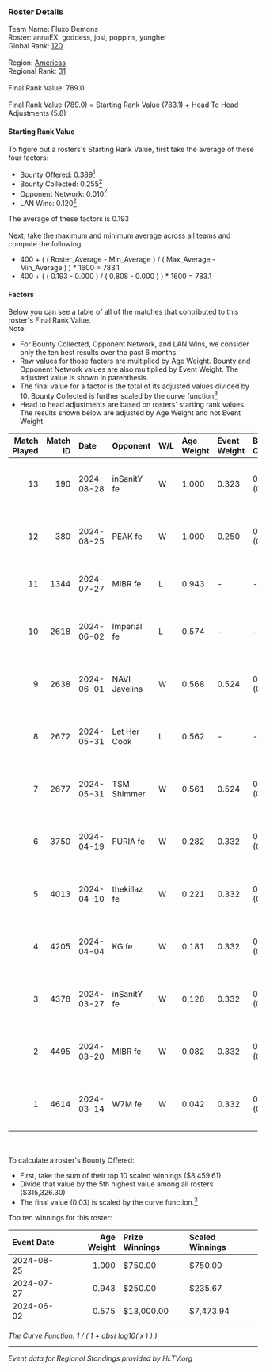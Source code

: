 ### Roster Details<br />
Team Name: Fluxo Demons<br />
Roster: annaEX, goddess, josi, poppins, yungher<br />
Global Rank: [120](../../standings_global_2024_09_04.md)<br />
<br />
Region: [Americas]( ../../standings_americas_2024_09_04.md)<br />
Regional Rank: [31]( ../../standings_americas_2024_09_04.md)<br />
<br />
Final Rank Value:  789.0<br />
<br />
Final Rank Value (789.0) = Starting Rank Value (783.1) + Head To Head Adjustments (5.8)<br />

#### Starting Rank Value<br />
To figure out a rosters's Starting Rank Value, first take the average of these four factors:<br />
- Bounty Offered: 0.389[<sup>1</sup>](#table2)
- Bounty Collected: 0.255[<sup>2</sup>](#table1)
- Opponent Network: 0.010[<sup>2</sup>](#table1)
- LAN Wins: 0.120[<sup>2</sup>](#table1)

The average of these factors is 0.193<br />
<br />
Next, take the maximum and minimum average across all teams and compute the following:<br />
- 400 + ( ( Roster_Average - Min_Average ) / ( Max_Average - Min_Average ) ) * 1600 = 783.1
- 400 + ( ( 0.193 - 0.000 ) / ( 0.808 - 0.000 ) ) * 1600 = 783.1


#### Factors<br />
Below you can see a table of all of the matches that contributed to this roster's Final Rank Value.<br />
Note:<br />

- For Bounty Collected, Opponent Network, and LAN Wins, we consider only the ten best results over the past 6 months.
- Raw values for those factors are multiplied by Age Weight. Bounty and Opponent Network values are also multiplied by Event Weight. The adjusted value is shown in parenthesis.
- The final value for a factor is the total of its adjusted values divided by 10. Bounty Collected is further scaled by the curve function[<sup>3</sup>](#curveFunction)
- Head to head adjustments are based on rosters' starting rank values. The results shown below are adjusted by Age Weight and not Event Weight
<span id="table1"></span><br />


| Match Played | Match ID | Date       | Opponent      | W/L | Age Weight | Event Weight | Bounty Collected | Opponent Network | LAN Wins  | H2H Adj. | Roster                                   |
| -: | -: | :- | :- | :- | :- | :- | :- | :- | :- | -: | :- |
|           13 |      190 | 2024-08-28 | inSanitY fe   | W   | 1.000      | 0.323        | 0.001 (0.000)    | 0.004 (0.001)    | 0 (0.000) |     8.00 | annaEX, goddess, josi, poppins, yungher  |
|           12 |      380 | 2024-08-25 | PEAK fe       | W   | 1.000      | 0.250        | 0.001 (0.000)    | 0.000 (0.000)    | 0 (0.000) |     5.95 | Babs, goddess, josi, poppins, yungher    |
|           11 |     1344 | 2024-07-27 | MIBR fe       | L   | 0.943      | -            | -                | -                | -         |   -18.99 | annaEX, goddess, josi, Le, yungher       |
|           10 |     2618 | 2024-06-02 | Imperial fe   | L   | 0.574      | -            | -                | -                | -         |    -5.53 | annaEX, goddess, julih, poppins, yungher |
|            9 |     2638 | 2024-06-01 | NAVI Javelins | W   | 0.568      | 0.524        | 0.019 (0.006)    | 0.144 (0.043)    | 1 (0.568) |     8.97 | annaEX, goddess, julih, poppins, yungher |
|            8 |     2672 | 2024-05-31 | Let Her Cook  | L   | 0.562      | -            | -                | -                | -         |    -7.39 | annaEX, goddess, julih, poppins, yungher |
|            7 |     2677 | 2024-05-31 | TSM Shimmer   | W   | 0.561      | 0.524        | 0.018 (0.005)    | 0.164 (0.048)    | 1 (0.561) |     6.62 | annaEX, goddess, julih, poppins, yungher |
|            6 |     3750 | 2024-04-19 | FURIA fe      | W   | 0.282      | 0.332        | 0.002 (0.000)    | 0.058 (0.005)    | 0 (0.000) |     2.72 | annaEX, goddess, julih, poppins, yungher |
|            5 |     4013 | 2024-04-10 | thekillaz fe  | W   | 0.221      | 0.332        | 0.003 (0.000)    | 0.025 (0.002)    | 0 (0.000) |     2.06 | annaEX, goddess, julih, poppins, yungher |
|            4 |     4205 | 2024-04-04 | KG fe         | W   | 0.181      | 0.332        | 0.001 (0.000)    | 0.000 (0.000)    | 0 (0.000) |     1.05 | annaEX, goddess, julih, poppins, yungher |
|            3 |     4378 | 2024-03-27 | inSanitY fe   | W   | 0.128      | 0.332        | 0.001 (0.000)    | 0.004 (0.000)    | 0 (0.000) |     1.10 | annaEX, goddess, julih, poppins, yungher |
|            2 |     4495 | 2024-03-20 | MIBR fe       | W   | 0.082      | 0.332        | 0.006 (0.000)    | 0.107 (0.003)    | 0 (0.000) |     0.90 | annaEX, goddess, julih, poppins, yungher |
|            1 |     4614 | 2024-03-14 | W7M fe        | W   | 0.042      | 0.332        | 0.001 (0.000)    | 0.014 (0.000)    | 0 (0.000) |     0.36 | annaEX, goddess, julih, poppins, yungher |

<br />
<span id="table2"></span><br />
To calculate a roster's Bounty Offered:<br />

- First, take the sum of their top 10 scaled winnings ($8,459.61)
- Divide that value by the 5th highest value among all rosters ($315,326.30)
- The final value (0.03) is scaled by the curve function.[<sup>3</sup>](#curveFunction)

Top ten winnings for this roster:<br />

| Event Date | Age Weight | Prize Winnings | Scaled Winnings |
| :- | -: | :- | :- |
| 2024-08-25 |      1.000 | $750.00        | $750.00         |
| 2024-07-27 |      0.943 | $250.00        | $235.67         |
| 2024-06-02 |      0.575 | $13,000.00     | $7,473.94       |


<span id="curveFunction"></span>_The Curve Function: 1 / ( 1 + abs( log10( x ) ) )_<br />

---
_Event data for Regional Standings provided by HLTV.org_<br />
